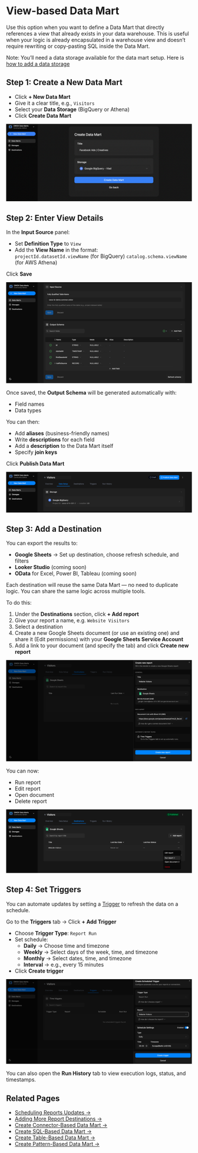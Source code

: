 # View-based Data Mart

Use this option when you want to define a Data Mart that directly references a view that already exists in your data warehouse.
This is useful when your logic is already encapsulated in a warehouse view and doesn’t require rewriting or copy-pasting SQL inside the Data Mart.

Note: You’ll need a data storage available for the data mart setup. Here is [how to add a data storage](../../storages/manage-storages.md)

## Step 1: Create a New Data Mart

- Click **+ New Data Mart**
- Give it a clear title, e.g., `Visitors`
- Select your **Data Storage** (BigQuery or Athena)
- Click **Create Data Mart**

![View Based Data Mart - 1](../../res/screens/Connector-Based-DataMart-1.png)

## Step 2: Enter View Details

In the **Input Source** panel:

- Set **Definition Type** to `View`
- Add the **View Name** in the format:  
  `projectId.datasetId.viewName` (for BigQuery)
  `catalog.schema.viewName` (for AWS Athena)

Click **Save**

![View Based Data Mart - 2](../../res/screens/table-data-mart-output-schema.png)

Once saved, the **Output Schema** will be generated automatically with:

- Field names
- Data types

You can then:

- Add **aliases** (business-friendly names)
- Write **descriptions** for each field
- Add a **description** to the Data Mart itself
- Specify **join keys**

Click **Publish Data Mart**

![View Based Data Mart - 3](../../res/screens/table-data-mart-publish.png)

## Step 3: Add a Destination

You can export the results to:

- **Google Sheets** → Set up destination, choose refresh schedule, and filters
- **Looker Studio** (coming soon)
- **OData** for Excel, Power BI, Tableau (coming soon)

Each destination will reuse the same Data Mart — no need to duplicate logic. You can share the same logic across multiple tools.

To do this:

1. Under the **Destinations** section, click **+ Add report**
2. Give your report a name, e.g. `Website Visitors`
3. Select a destination
4. Create a new Google Sheets document (or use an existing one) and share it (Edit permissions) with your **Google Sheets Service Account**
5. Add a link to your document (and specify the tab) and click **Create new report**

![View Based Data Mart - 4](../../res/screens/SQL-Based-DataMart-Report.png)

You can now:

- Run report  
- Edit report  
- Open document  
- Delete report

![View Based Data Mart - 5](../../res/screens/SQL-Based-DataMart-Run-Report.png)

## Step 4: Set Triggers

You can automate updates by setting a [Trigger](report-triggers.md) to refresh the data on a schedule.

Go to the **Triggers** tab → Click **+ Add Trigger**

- Choose **Trigger Type**: `Report Run`
- Set schedule:
  - **Daily** → Choose time and timezone
  - **Weekly** → Select days of the week, time, and timezone
  - **Monthly** → Select dates, time, and timezone
  - **Interval** → e.g., every 15 minutes
- Click **Create trigger**

![View Based Data Mart - 6](../../res/screens/SQL-Based-DataMart-Trigger.png)

You can also open the **Run History** tab to view execution logs, status, and timestamps.

## Related Pages

- [Scheduling Reports Updates →](report-triggers.md)
- [Adding More Report Destinations →](../../destinations/manage-destinations.md)
- [Create Connector-Based Data Mart →](onnector-data-mart.md)
- [Create SQL-Based Data Mart →](sql-data-mart.md)
- [Create Table-Based Data Mart →](table-data-mart.md)
- [Create Pattern-Based Data Mart →](pattern-data-mart.md)
